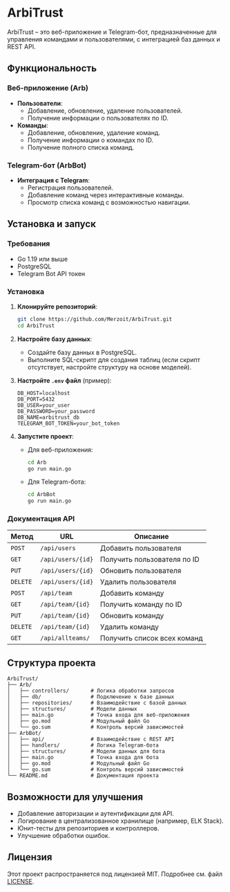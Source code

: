 
# ArbiTrust

ArbiTrust – это веб-приложение и Telegram-бот, предназначенные для управления командами и пользователями, с интеграцией баз данных и REST API.

## Функциональность

### Веб-приложение (Arb)
- **Пользователи**:
  - Добавление, обновление, удаление пользователей.
  - Получение информации о пользователях по ID.
- **Команды**:
  - Добавление, обновление, удаление команд.
  - Получение информации о командах по ID.
  - Получение полного списка команд.

### Telegram-бот (ArbBot)
- **Интеграция с Telegram**:
  - Регистрация пользователей.
  - Добавление команд через интерактивные команды.
  - Просмотр списка команд с возможностью навигации.

## Установка и запуск

### Требования
- Go 1.19 или выше
- PostgreSQL
- Telegram Bot API токен

### Установка
1. **Клонируйте репозиторий**:
   ```bash
   git clone https://github.com/Merzoit/ArbiTrust.git
   cd ArbiTrust
   ```

2. **Настройте базу данных**:
   - Создайте базу данных в PostgreSQL.
   - Выполните SQL-скрипт для создания таблиц (если скрипт отсутствует, настройте структуру на основе моделей).

3. **Настройте `.env` файл** (пример):
   ```env
   DB_HOST=localhost
   DB_PORT=5432
   DB_USER=your_user
   DB_PASSWORD=your_password
   DB_NAME=arbitrust_db
   TELEGRAM_BOT_TOKEN=your_bot_token
   ```

4. **Запустите проект**:
   - Для веб-приложения:
     ```bash
     cd Arb
     go run main.go
     ```
   - Для Telegram-бота:
     ```bash
     cd ArbBot
     go run main.go
     ```

### Документация API
| Метод       | URL                        | Описание                      |
|-------------|----------------------------|--------------------------------|
| `POST`      | `/api/users`               | Добавить пользователя         |
| `GET`       | `/api/users/{id}`          | Получить пользователя по ID   |
| `PUT`       | `/api/users/{id}`          | Обновить пользователя         |
| `DELETE`    | `/api/users/{id}`          | Удалить пользователя          |
| `POST`      | `/api/team`                | Добавить команду              |
| `GET`       | `/api/team/{id}`           | Получить команду по ID        |
| `PUT`       | `/api/team/{id}`           | Обновить команду              |
| `DELETE`    | `/api/team/{id}`           | Удалить команду               |
| `GET`       | `/api/allteams/`           | Получить список всех команд   |

## Структура проекта

```plaintext
ArbiTrust/
├── Arb/
│   ├── controllers/       # Логика обработки запросов
│   ├── db/                # Подключение к базе данных
│   ├── repositories/      # Взаимодействие с базой данных
│   ├── structures/        # Модели данных
│   ├── main.go            # Точка входа для веб-приложения
│   ├── go.mod             # Модульный файл Go
│   └── go.sum             # Контроль версий зависимостей
├── ArbBot/
│   ├── api/               # Взаимодействие с REST API
│   ├── handlers/          # Логика Telegram-бота
│   ├── structures/        # Модели данных для бота
│   ├── main.go            # Точка входа для бота
│   ├── go.mod             # Модульный файл Go
│   └── go.sum             # Контроль версий зависимостей
└── README.md              # Документация проекта
```

## Возможности для улучшения
- Добавление авторизации и аутентификации для API.
- Логирование в централизованное хранилище (например, ELK Stack).
- Юнит-тесты для репозиториев и контроллеров.
- Улучшение обработки ошибок.

## Лицензия
Этот проект распространяется под лицензией MIT. Подробнее см. файл [LICENSE](LICENSE).

 
